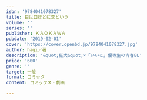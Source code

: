 ```yaml
---
isbn: '9784041078327'
title: 目は口ほどに恋という
volume: ''
series: ''
publisher: ＫＡＯＫＡＷＡ
pubdate: '2019-02-01'
cover: 'https://cover.openbd.jp/9784041078327.jpg'
author: hagi／著
description: '&quot;狂犬&quot;×「いいこ」優等生の青春BL'
price: '600'
genre: ''
target: 一般
format: コミック
content: コミックス・劇画

---
```

